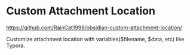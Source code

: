 # Custom Attachment Location

https://github.com/RainCat1998/obsidian-custom-attachment-location/

Customize attachment location with variables($filename, $data, etc) like Typora.
